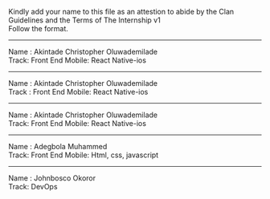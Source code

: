 Kindly add your name to this file as an attestion to abide by the Clan Guidelines and the Terms of The Internship v1
<br/> Follow the format.<br/> 
___
Name : Akintade Christopher Oluwademilade <br/>
Track: Front End Mobile: React Native-ios
___
Name : Akintade Christopher Oluwademilade <br/>
Track :  Front End Mobile: React Native-ios
___
Name : Akintade Christopher Oluwademilade <br/>
Track:  Front End Mobile: React Native-ios
___
Name : Adegbola Muhammed <br/>
Track:  Front End Mobile: Html, css, javascript
___
Name : Johnbosco Okoror <br/>
Track:  DevOps
